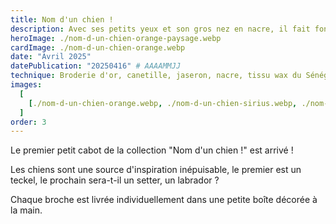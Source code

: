 ```yaml
---
title: Nom d'un chien !
description: Avec ses petits yeux et son gros nez en nacre, il fait fondre tous les coeurs.
heroImage: ./nom-d-un-chien-orange-paysage.webp
cardImage: ./nom-d-un-chien-orange.webp
date: "Avril 2025"
datePublication: "20250416" # AAAAMMJJ
technique: Broderie d'or, canetille, jaseron, nacre, tissu wax du Sénégal
images:
  [
    [./nom-d-un-chien-orange.webp, ./nom-d-un-chien-sirius.webp, ./nom-d-un-chien-doodoo.webp],
  ]
order: 3
---
```


Le premier petit cabot de la collection "Nom d'un chien !" est arrivé !

Les chiens sont une source d'inspiration inépuisable, le premier est un teckel, le prochain sera-t-il un setter, un labrador ? 

Chaque broche est livrée individuellement dans une petite boîte décorée à la main.